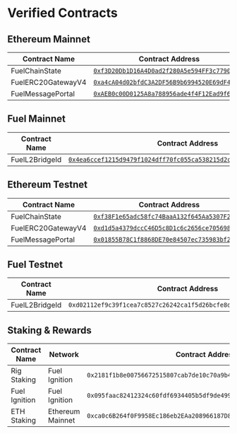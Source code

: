 # Verified Contracts

## Ethereum Mainnet

Contract Name | Contract Address
--- | ---
FuelChainState | [`0xf3D20Db1D16A4D0ad2f280A5e594FF3c7790f130`](https://etherscan.io/address/0xf3D20Db1D16A4D0ad2f280A5e594FF3c7790f130)
FuelERC20GatewayV4 | [`0xa4cA04d02bfdC3A2DF56B9b6994520E69dF43F67`](https://etherscan.io/address/0xa4cA04d02bfdC3A2DF56B9b6994520E69dF43F67)
FuelMessagePortal | [`0xAEB0c00D0125A8a788956ade4f4F12Ead9f65DDf`](https://etherscan.io/address/0xAEB0c00D0125A8a788956ade4f4F12Ead9f65DDf)

## Fuel Mainnet

Contract Name | Contract Address
--- | ---
FuelL2BridgeId | [`0x4ea6ccef1215d9479f1024dff70fc055ca538215d2c8c348beddffd54583d0e8`](https://app.fuel.network/contract/0x4ea6ccef1215d9479f1024dff70fc055ca538215d2c8c348beddffd54583d0e8/minted-assets)

## Ethereum Testnet

Contract Name | Contract Address
--- | ---
FuelChainState | [`0xf38F1e65adc58fc74BaaA132f645Aa5307F2d304`](https://sepolia.etherscan.io/address/0xf38F1e65adc58fc74BaaA132f645Aa5307F2d304)
FuelERC20GatewayV4 | [`0xd1d5a4379dccC46D5c8D1c6c2656ce705698e359`](https://sepolia.etherscan.io/address/0xd1d5a4379dccC46D5c8D1c6c2656ce705698e359)
FuelMessagePortal | [`0x01855B78C1f8868DE70e84507ec735983bf262dA`](https://sepolia.etherscan.io/address/0x01855B78C1f8868DE70e84507ec735983bf262dA)

## Fuel Testnet

Contract Name | Contract Address
--- | ---
FuelL2BridgeId | `0xd02112ef9c39f1cea7c8527c26242ca1f5d26bcfe8d1564bee054d3b04175471`

## Staking & Rewards

Contract Name | Network | Contract Address
--- | --- | ---
Rig Staking | Fuel Ignition | `0x2181f1b8e00756672515807cab7de10c70a9b472a4a9b1b6ca921435b0a1f49b`
Fuel Ignition | Fuel Ignition | `0x095faac82412324c60fdf6934405b5df9de49982284779536218d16d5ee3dc4c`
ETH Staking | Ethereum Mainnet | `0xca0c6B264f0F9958Ec186eb2EAa208966187D866`

